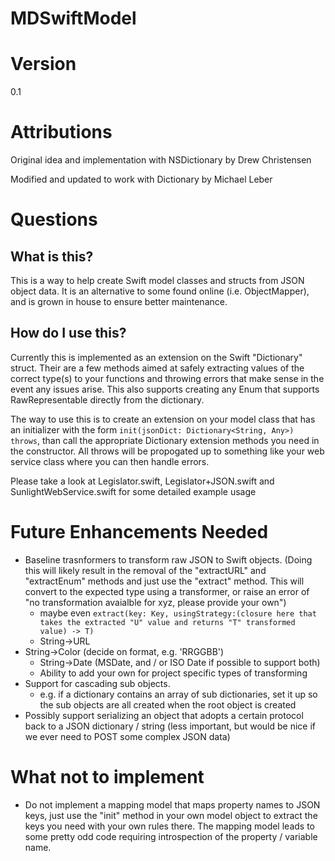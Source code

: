 MDSwiftModel
===========
# Version #
0.1

# Attributions #
Original idea and implementation with NSDictionary by Drew Christensen

Modified and updated to work with Dictionary by Michael Leber

# Questions
## What is this? ##
This is a way to help create Swift model classes and structs from JSON object data. It is an alternative to some found online (i.e. ObjectMapper), and is grown in house to ensure better maintenance.

## How do I use this? ##
Currently this is implemented as an extension on the Swift "Dictionary" struct. Their are a few methods aimed at safely extracting values of the correct type(s) to your functions and throwing errors that make sense in the event any issues arise. This also supports creating any Enum that supports RawRepresentable directly from the dictionary.

The way to use this is to create an extension on your model class that has an initializer with the form `init(jsonDict: Dictionary<String, Any>) throws`, than call the appropriate Dictionary extension methods you need in the constructor. All throws will be propogated up to something like your web service class where you can then handle  errors. 

Please take a look at Legislator.swift, Legislator+JSON.swift and SunlightWebService.swift for some detailed example usage


# Future Enhancements Needed ##
- Baseline trasnformers to transform raw JSON to Swift objects. (Doing this will likely result in the removal of the "extractURL" and "extractEnum" methods and just use the "extract" method. This will convert to the expected type using a transformer, or raise an error of "no transformation avaialble for xyz, please provide your own")
    - maybe even `extract(key: Key, usingStrategy:(closure here that takes the extracted "U" value and returns "T" transformed value) -> T)`
    - String->URL
- String->Color (decide on format, e.g. 'RRGGBB')
    - String->Date (MSDate, and / or ISO Date if possible to support both)
    - Ability to add your own for project specific types of transforming
- Support for cascading sub objects.
    - e.g. if a dictionary contains an array of sub dictionaries, set it up so the sub objects are all created when the root object is created
- Possibly support serializing an object that adopts a certain protocol back to a JSON dictionary / string (less important, but would be nice if we ever need to POST some complex JSON data)

# What not to implement #
- Do not implement a mapping model that maps property names to JSON keys, just use the "init" method in your own model object to extract the keys you need with your own rules there. The mapping model leads to some pretty odd code requiring introspection of the property / variable name. 

